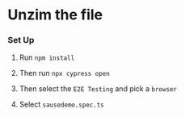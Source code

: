 Unzim the file
========================
### Set Up

1. Run `npm install`

2. Then run `npx cypress open`

3. Then select the `E2E Testing` and pick a `browser`

4. Select `sausedemo.spec.ts`